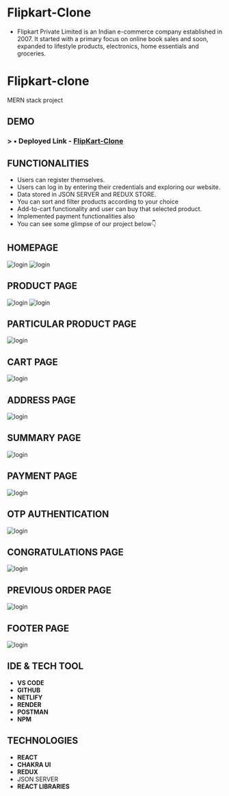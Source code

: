 # Flipkart-Clone
- Flipkart Private Limited is an Indian e-commerce company established in 2007. It started with a primary focus on online book sales and soon, expanded to lifestyle products, electronics, home essentials and groceries.
# Flipkart-clone
MERN stack project
## DEMO
### > • Deployed Link - [FlipKart-Clone](https://flipkart-clone-project-m.netlify.app)
## FUNCTIONALITIES
- Users can register themselves.
- Users can log in by entering their credentials and exploring our website.
- Data stored in JSON SERVER and REDUX STORE.
- You can sort and filter products according to your choice
- Add-to-cart functionality and user can buy that selected product.
- Implemented payment functionalities also
- You can see some glimpse of our project below👇
## HOMEPAGE

<img src="https://cdn.hashnode.com/res/hashnode/image/upload/v1666254871399/QQ3d6gUok.png" alt="login"/>
<img src="https://cdn.hashnode.com/res/hashnode/image/upload/v1666254887937/2CTa0YMEs.png" alt="login"/>

## PRODUCT PAGE

<img src="https://cdn.hashnode.com/res/hashnode/image/upload/v1666254954988/Pw1dm1bJu.png" alt="login"/>
<img src="https://cdn.hashnode.com/res/hashnode/image/upload/v1666254968290/ByUPyU5rd.png" alt="login"/>

## PARTICULAR PRODUCT PAGE

<img src="https://cdn.hashnode.com/res/hashnode/image/upload/v1666255010671/f7XtUT-X5.png" alt="login"/>


## CART PAGE

<img src="https://cdn.hashnode.com/res/hashnode/image/upload/v1666255029754/I-zQHEr5w.png" alt="login"/>

## ADDRESS PAGE

<img src="https://cdn.hashnode.com/res/hashnode/image/upload/v1666255078571/0cjHAYAlc.png" alt="login"/>

## SUMMARY PAGE

<img src="https://cdn.hashnode.com/res/hashnode/image/upload/v1666255102810/5pZRzpajd.png" alt="login"/>


## PAYMENT PAGE

<img src="https://cdn.hashnode.com/res/hashnode/image/upload/v1666255129958/MKbjuzbqP.png" alt="login"/>

## OTP AUTHENTICATION

<img src="https://cdn.hashnode.com/res/hashnode/image/upload/v1666255151184/FCubSRoIJ.png" alt="login"/>

## CONGRATULATIONS PAGE

<img src="https://cdn.hashnode.com/res/hashnode/image/upload/v1666255187212/mX0FKeTY3.png" alt="login"/>

## PREVIOUS ORDER PAGE

<img src="https://cdn.hashnode.com/res/hashnode/image/upload/v1666255217489/HiJhUlhy8.png" alt="login"/>

## FOOTER PAGE

<img src="https://cdn.hashnode.com/res/hashnode/image/upload/v1666255239507/cVszTntgL.png" alt="login"/>


## IDE & TECH TOOL

- **VS CODE**
- **GITHUB**
- **NETLIFY**
- **RENDER**
- **POSTMAN**
- **NPM**


## TECHNOLOGIES

- **REACT**
- **CHAKRA UI**
- **REDUX**
- JSON SERVER
- **REACT LIBRARIES**

